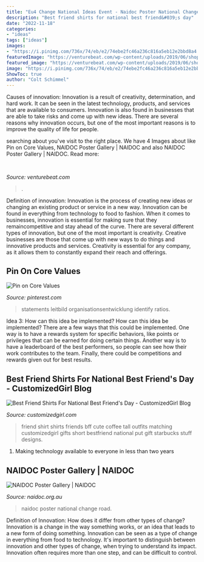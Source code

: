 ```yaml
---
title: "Eu4 Change National Ideas Event - Naidoc Poster National Change Road"
description: "Best friend shirts for national best friend&#039;s day"
date: "2022-11-18"
categories:
- "ideas"
tags: ["ideas"]
images:
- "https://i.pinimg.com/736x/74/eb/e2/74ebe2fc46a236c816a5eb12e2bbd8a4.jpg"
featuredImage: "https://venturebeat.com/wp-content/uploads/2019/06/shopify-3d-models.jpg"
featured_image: "https://venturebeat.com/wp-content/uploads/2019/06/shopify-3d-models.jpg"
image: "https://i.pinimg.com/736x/74/eb/e2/74ebe2fc46a236c816a5eb12e2bbd8a4.jpg"
ShowToc: true
author: "Colt Schimmel"
---
```



Causes of innovation:
Innovation is a result of creativity, determination, and hard work. It can be seen in the latest technology, products, and services that are available to consumers. Innovation is also found in businesses that are able to take risks and come up with new ideas. There are several reasons why innovation occurs, but one of the most important reasons is to improve the quality of life for people.

	

		
searching about  you've visit to the right place. We have 4 Images about  like Pin on Core Values, NAIDOC Poster Gallery | NAIDOC and also NAIDOC Poster Gallery | NAIDOC. Read more:
		
    
## 

<img loading=lazy src="https://venturebeat.com/wp-content/uploads/2019/06/shopify-3d-models.jpg" onerror="this.onerror=null;this.src='https://tse4.mm.bing.net/th?id=OIP.TT16MF0Uq6X0jOCyCSpPPwHaEo&amp;pid=15.1';" alt="">

_Source: venturebeat.com_

>. 

	

Definition of innovation:
Innovation is the process of creating new ideas or changing an existing product or service in a new way. Innovation can be found in everything from technology to food to fashion. When it comes to businesses, innovation is essential for making sure that they remaincompetitive and stay ahead of the curve. There are several different types of innovation, but one of the most important is creativity. Creative businesses are those that come up with new ways to do things and innovative products and services. Creativity is essential for any company, as it allows them to constantly expand their reach and offerings.

    
## Pin On Core Values

<img loading=lazy src="https://i.pinimg.com/736x/74/eb/e2/74ebe2fc46a236c816a5eb12e2bbd8a4.jpg" onerror="this.onerror=null;this.src='https://tse4.mm.bing.net/th?id=OIP.Io-k6DRQ-ZlL6UgctnBjpQHaLH&amp;pid=15.1';" alt="Pin on Core Values">

_Source: pinterest.com_

>statements leitbild organisationsentwicklung identify ratios. 

	

Idea 3: How can this idea be implemented?
How can this idea be implemented? 
There are a few ways that this could be implemented. One way is to have a rewards system for specific behaviors, like points or privileges that can be earned for doing certain things. Another way is to have a leaderboard of the best performers, so people can see how their work contributes to the team. Finally, there could be competitions and rewards given out for best results.

    
## Best Friend Shirts For National Best Friend&#039;s Day - CustomizedGirl Blog

<img loading=lazy src="http://static.customizedgirl.com/images/featured_upload/55a6cc9a425bfd157fb7f4815a094eb4_3067945.jpg" onerror="this.onerror=null;this.src='https://tse3.mm.bing.net/th?id=OIP.lxPtDzPNcnjONSZNYf978gHaHa&amp;pid=15.1';" alt="Best Friend Shirts For National Best Friend&#039;s Day - CustomizedGirl Blog">

_Source: customizedgirl.com_

>friend shirt shirts friends bff cute coffee tall outfits matching customizedgirl gifts short bestfriend national put gift starbucks stuff designs. 

	

1. Making technology available to everyone in less than two years 

    
## NAIDOC Poster Gallery | NAIDOC

<img loading=lazy src="https://www.naidoc.org.au/sites/default/files/photo-gallery-items/2011.PNG" onerror="this.onerror=null;this.src='https://tse2.mm.bing.net/th?id=OIP.LzZWc7mfrXDC-IJBuGWLEwHaFP&amp;pid=15.1';" alt="NAIDOC Poster Gallery | NAIDOC">

_Source: naidoc.org.au_

>naidoc poster national change road. 

	

Definition of Innovation: How does it differ from other types of change?
Innovation is a change in the way something works, or an idea that leads to a new form of doing something. Innovation can be seen as a type of change in everything from food to technology. It's important to distinguish between innovation and other types of change, when trying to understand its impact. Innovation often requires more than one step, and can be difficult to control.

